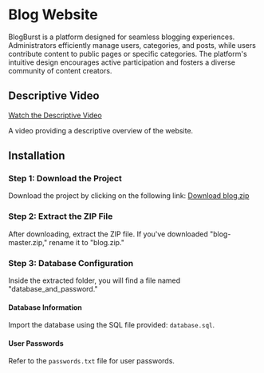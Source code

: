 # Blog Website

BlogBurst is a platform designed for seamless blogging experiences. Administrators efficiently manage users, categories, and posts, while users contribute content to public pages or specific categories. The platform's intuitive design encourages active participation and fosters a diverse community of content creators.

## Descriptive Video

[Watch the Descriptive Video](https://drive.google.com/file/d/1jfGDkMJWPMJkibMjTWaDzHM3-9pUYHDG/view?usp=sharing)

A video providing a descriptive overview of the website.

## Installation

### Step 1: Download the Project

Download the project by clicking on the following link: [Download blog.zip](https://github.com/douaeelh2/blog.git)

### Step 2: Extract the ZIP File

After downloading, extract the ZIP file. If you've downloaded "blog-master.zip," rename it to "blog.zip."

### Step 3: Database Configuration

Inside the extracted folder, you will find a file named "database_and_password."

#### Database Information

Import the database using the SQL file provided: `database.sql`.

#### User Passwords

Refer to the `passwords.txt` file for user passwords.
